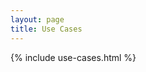 ```yaml
---
layout: page 
title: Use Cases
---
```


<section id="usecases" class="slice bg-light">
    {% include use-cases.html %}
</section>
